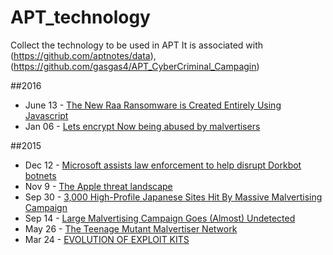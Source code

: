 # APT_technology
Collect the technology to be used in APT
It is associated with (https://github.com/aptnotes/data), (https://github.com/gasgas4/APT_CyberCriminal_Campagin) 

##2016
* June 13 - [The New Raa Ransomware is Created Entirely Using Javascript](http://www.bleepingcomputer.com/news/security/the-new-raa-ransomware-is-created-entirely-using-javascript/)
* Jan 06 - [Lets encrypt Now being abused by malvertisers](http://blog.trendmicro.com/trendlabs-security-intelligence/lets-encrypt-now-being-abused-by-malvertisers/)

##2015
* Dec 12 - [Microsoft assists law enforcement to help disrupt Dorkbot botnets](https://blogs.technet.microsoft.com/mmpc/2015/12/02/microsoft-assists-law-enforcement-to-help-disrupt-dorkbot-botnets/)
* Nov 9 - [The Apple threat landscape](https://www.symantec.com/content/en/us/enterprise/media/security_response/whitepapers/apple-threat-landscape.pdf)
* Sep 30 - [3,000 High-Profile Japanese Sites Hit By Massive Malvertising Campaign](http://blog.trendmicro.com/trendlabs-security-intelligence/3000-high-profile-japanese-sites-hit-by-massive-malvertising-campaign/)
* Sep 14 - [Large Malvertising Campaign Goes (Almost) Undetected](https://blog.malwarebytes.org/malvertising-2/2015/09/large-malvertising-campaign-goes-almost-undetected/)
* May 26 - [The Teenage Mutant Malvertiser Network](https://www.fireeye.com/blog/threat-research/2015/05/the_teenage_mutantm.html)
* Mar 24 - [EVOLUTION OF EXPLOIT KITS](https://www.trendmicro.com/cloud-content/us/pdfs/security-intelligence/white-papers/wp-evolution-of-exploit-kits.pdf)
